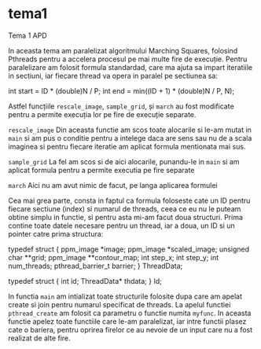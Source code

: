 # tema1

Tema 1 APD

In aceasta tema am paralelizat algoritmului Marching Squares, folosind Pthreads pentru a accelera procesul pe
mai multe fire de execuție. Pentru paralelizare am folosit formula standardad, care ma ajuta sa impart
iteratiile in sectiuni, iar fiecare thread va opera in paralel pe sectiunea sa: 

int start = ID * (double)N / P;
int end = min((ID + 1) * (double)N / P, N);

Astfel funcțiile `rescale_image`, `sample_grid`, și `march` au fost modificate pentru a permite execuția lor
pe fire de execuție separate.

`rescale_image`
Din aceasta functie am scos toate alocarile si le-am mutat in `main` si am pus o conditie pentru a intelege
daca are sens sau nu de a scala imaginea si pentru fiecare iteratie am aplicat formula mentionata mai sus.

`sample_grid`
La fel am scos si de aici alocarile, punandu-le in `main` si am aplicat formula pentru a permite executia pe
fire separate

`march`
Aici nu am avut nimic de facut, pe langa aplicarea formulei

Cea mai grea parte, consta in faptul ca formula foloseste cate un ID pentru fiecare sectiune (index) si
numarul de threads, ceea ce eu nu le puteam obtine simplu in functie, si pentru asta mi-am facut doua
structuri. Prima contine toate datele necesare pentru un thread, iar a doua, un ID si un pointer catre prima
structura:

typedef struct {
    ppm_image *image;
    ppm_image *scaled_image;
    unsigned char **grid;
    ppm_image **contour_map;
    int step_x;
    int step_y;
    int num_threads;
    pthread_barrier_t barrier;
} ThreadData;

typedef struct {
    int id;
    ThreadData* thdata;
} Id;

In functia `main` am intializat toate structurile folosite dupa care am apelat create si join pentru numarul 
specificat de threads. La apelul functiei `pthread_create` am folosit ca parametru o functie numita `myfunc`.
In aceasta functie apelez toate functiile care le-am paralelizat, iar intre functii plasez cate o bariera, 
pentru oprirea firelor ce au nevoie de un input care nu a fost realizat de alte fire. 
